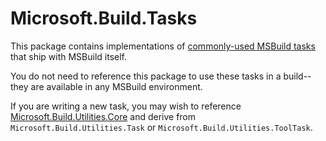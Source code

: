 # Microsoft.Build.Tasks

This package contains implementations of [commonly-used MSBuild
tasks](https://docs.microsoft.com/visualstudio/msbuild/msbuild-task-reference)
that ship with MSBuild itself.

You do not need to reference this package to use these tasks in a build--they
are available in any MSBuild environment.

If you are writing a new task, you may wish to reference
[Microsoft.Build.Utilities.Core](https://www.nuget.org/Packages/Microsoft.Build.Utilities.Core)
and derive from `Microsoft.Build.Utilities.Task` or
`Microsoft.Build.Utilities.ToolTask`.
